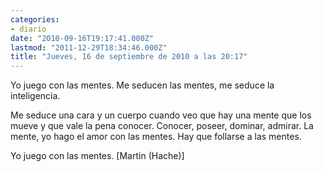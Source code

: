```yaml
---
categories:
- diario
date: "2010-09-16T19:17:41.000Z"
lastmod: "2011-12-29T18:34:46.000Z"
title: "Jueves, 16 de septiembre de 2010 a las 20:17"
---
```


Yo juego con las mentes. Me seducen las mentes, me seduce la inteligencia.

Me seduce una cara y un cuerpo cuando veo que hay una mente que los mueve y que vale la pena conocer. Conocer, poseer, dominar, admirar. 
La mente, yo hago el amor con las mentes. Hay que follarse a las mentes.

Yo juego con las mentes. [Martin (Hache)]
